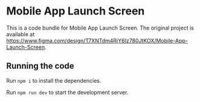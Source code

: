 
  # Mobile App Launch Screen

  This is a code bundle for Mobile App Launch Screen. The original project is available at https://www.figma.com/design/T7XNTdm4RjY6Iz780JtKOX/Mobile-App-Launch-Screen.

  ## Running the code

  Run `npm i` to install the dependencies.

  Run `npm run dev` to start the development server.
  